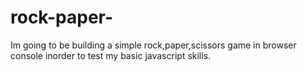 # rock-paper-
Im going to be building a simple rock,paper,scissors game in browser console inorder to test my basic javascript skills.